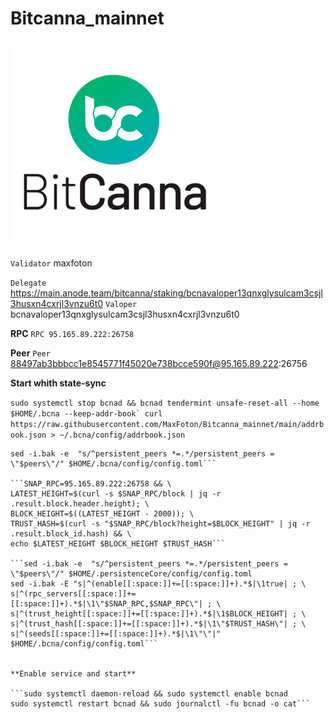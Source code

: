 # Bitcanna_mainnet
![ALT-logo](https://raw.githubusercontent.com/MaxFoton/Bitcanna_mainnet/main/BitCanna.png)

`Validator` maxfoton

`Delegate` https://main.anode.team/bitcanna/staking/bcnavaloper13qnxglysulcam3csjl3husxn4cxrjl3vnzu6t0
`Valoper` bcnavaloper13qnxglysulcam3csjl3husxn4cxrjl3vnzu6t0

**RPC**
`RPC 95.165.89.222:26758`

**Peer**
`Peer` 88497ab3bbbcc1e8545771f45020e738bcce590f@95.165.89.222:26756

**Start whith state-sync**

```sudo systemctl stop bcnad && bcnad tendermint unsafe-reset-all --home $HOME/.bcna --keep-addr-book`
curl https://raw.githubusercontent.com/MaxFoton/Bitcanna_mainnet/main/addrbook.json > ~/.bcna/config/addrbook.json```

```peers="88497ab3bbbcc1e8545771f45020e738bcce590f@95.165.89.222:26756"
sed -i.bak -e  "s/^persistent_peers *=.*/persistent_peers = \"$peers\"/" $HOME/.bcna/config/config.toml```

```SNAP_RPC=95.165.89.222:26758 && \
LATEST_HEIGHT=$(curl -s $SNAP_RPC/block | jq -r .result.block.header.height); \
BLOCK_HEIGHT=$((LATEST_HEIGHT - 2000)); \
TRUST_HASH=$(curl -s "$SNAP_RPC/block?height=$BLOCK_HEIGHT" | jq -r .result.block_id.hash) && \
echo $LATEST_HEIGHT $BLOCK_HEIGHT $TRUST_HASH```

```sed -i.bak -e  "s/^persistent_peers *=.*/persistent_peers = \"$peers\"/" $HOME/.persistenceCore/config/config.toml
sed -i.bak -E "s|^(enable[[:space:]]+=[[:space:]]+).*$|\1true| ; \
s|^(rpc_servers[[:space:]]+=[[:space:]]+).*$|\1\"$SNAP_RPC,$SNAP_RPC\"| ; \
s|^(trust_height[[:space:]]+=[[:space:]]+).*$|\1$BLOCK_HEIGHT| ; \
s|^(trust_hash[[:space:]]+=[[:space:]]+).*$|\1\"$TRUST_HASH\"| ; \
s|^(seeds[[:space:]]+=[[:space:]]+).*$|\1\"\"|" $HOME/.bcna/config/config.toml```


**Enable service and start**

```sudo systemctl daemon-reload && sudo systemctl enable bcnad
sudo systemctl restart bcnad && sudo journalctl -fu bcnad -o cat```
